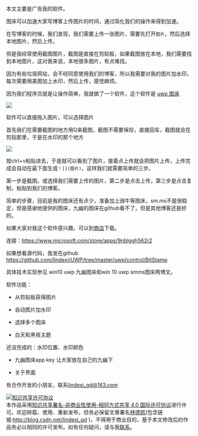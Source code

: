 本文主要是广告我的软件。

图床可以加速大家写博客上传图片的时间，通过简化我们的操作来得到加速。

在写博客的时候，我们发现，我们需要上传一张图片，需要先打开`图片`，然后选择本地图片，然后上传。

但是我经常使用截图图片，截图是直接在剪贴板，如果截图放在本地，我们需要找到本地图片，这对我来说，本地很多图片，有点难找。

因为有些垃圾网站，会不经同意使用我们的博客，所以我需要对我的图片加水印，每次需要用美图加上水印，然后上传，感觉麻烦。

因为我们程序员就是让操作简单，我就做了一个软件，这个软件是 [uwp 图床](https://www.microsoft.com/store/apps/9nblggh562r2)

![](http://jycloud.9uads.com/web/GetObject.aspx?filekey=76dfb4eed647a8b06f1aecd40576e72f)

软件可以直接拖入图片，可以选择图片

首先我们在需要截图的地方用Q来截图，截图不需要保存，直接回车，截图就会在剪贴那里，于是在水印的那个地方

![](http://jycloud.9uads.com/web/GetObject.aspx?filekey=1116d24e431f93400578e5feafd9cda5)

按ctrl+v粘贴进去，于是就可以看到了图片，接着点上传就会把图片上传，上传完成会自动在最下面生成`！[](图片)`，这样我们就需要简单的三步。

第一步是截图，或选择我们需要上传的图片，第二步是点击上传，第三步是点击复制，粘贴到我们的博客。

简单的步骤，目前是我的图床还有点少，准备加上骑牛等图床，sm.ms不是很稳定，但是感谢他提供的图床，九幽的图床在github看不了，但是其他博客还是好的。

如果大家对我这个软件感兴趣，可以到[商店](ms-windows-store://pdp/?productid=9nblggh562r2)下载。

连接：https://www.microsoft.com/store/apps/9nblggh562r2

如果想看源代码，我发在github  https://github.com/lindexi/UWP/tree/master/uwp/control/BitStamp

具体技术实现参见 win10 uwp 九幽图床和win 10 uwp smms图床两博文。

软件功能：

- 从剪贴板获得图片

- 自动图片加水印

- 选择多个图床

- 白天和黑夜主题

还没完成的：水印位置、水印颜色

- 九幽图床app key 
  让大家放在自己的九幽下

- 关于界面

有合作开发的小朋友，联系[lindexi_gd@163.com](mailto:lindexi_gd@163.com)


<a rel="license" href="http://creativecommons.org/licenses/by-nc-sa/4.0/"><img alt="知识共享许可协议" style="border-width:0" src="https://i.creativecommons.org/l/by-nc-sa/4.0/88x31.png" /></a><br />本作品采用<a rel="license" href="http://creativecommons.org/licenses/by-nc-sa/4.0/">知识共享署名-非商业性使用-相同方式共享 4.0 国际许可协议</a>进行许可。欢迎转载、使用、重新发布，但务必保留文章署名[林德熙](http://blog.csdn.net/lindexi_gd)(包含链接:http://blog.csdn.net/lindexi_gd )，不得用于商业目的，基于本文修改后的作品务必以相同的许可发布。如有任何疑问，请与我[联系](mailto:lindexi_gd@163.com)。


